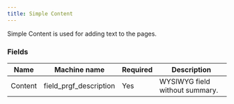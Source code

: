 ```yaml
---
title: Simple Content
---
```


Simple Content is used for adding text to the pages.

### Fields
| Name  | Machine name | Required | Description |
| ------------- | ------------- | ------------- | ------------- |
| Content | field\_prgf_description | Yes | WYSIWYG field without summary. |
